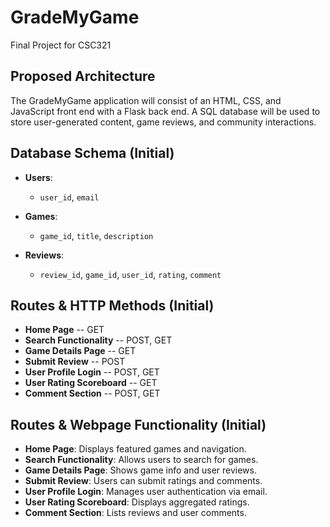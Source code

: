 # GradeMyGame
Final Project for CSC321

## Proposed Architecture
The GradeMyGame application will consist of an HTML, CSS, and JavaScript front end with a Flask back end. A SQL database will be used to store user-generated content, game reviews, and community interactions.

## Database Schema (Initial)
- **Users**: 
  - `user_id`, `email`
  
- **Games**: 
  - `game_id`, `title`, `description`
  
- **Reviews**: 
  - `review_id`, `game_id`, `user_id`, `rating`, `comment`

## Routes & HTTP Methods (Initial)
- **Home Page** -- GET
- **Search Functionality** -- POST, GET
- **Game Details Page** -- GET
- **Submit Review** -- POST
- **User Profile Login** -- POST, GET
- **User Rating Scoreboard** -- GET
- **Comment Section** -- POST, GET

## Routes & Webpage Functionality (Initial)
- **Home Page**: Displays featured games and navigation.
- **Search Functionality**: Allows users to search for games.
- **Game Details Page**: Shows game info and user reviews.
- **Submit Review**: Users can submit ratings and comments.
- **User Profile Login**: Manages user authentication via email.
- **User Rating Scoreboard**: Displays aggregated ratings.
- **Comment Section**: Lists reviews and user comments.

